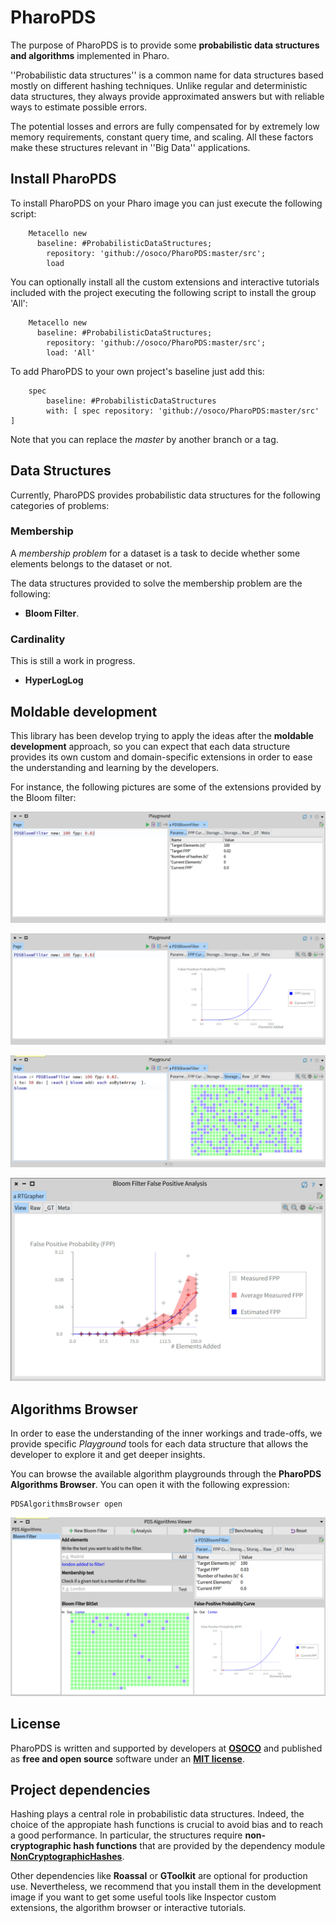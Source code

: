 # PharoPDS

The purpose of PharoPDS is to provide some **probabilistic data structures and algorithms** implemented in Pharo.

''Probabilistic data structures'' is a common name for data structures based mostly on different hashing techniques. Unlike regular and deterministic data structures, they always provide approximated answers but with reliable ways to estimate possible errors.

The potential losses and errors are fully compensated for by extremely low memory requirements, constant query time, and scaling. All these factors make these structures relevant in ''Big Data'' applications.

## Install PharoPDS

To install PharoPDS on your Pharo image you can just execute the following script:

```Smalltalk
    Metacello new
      baseline: #ProbabilisticDataStructures;
    	repository: 'github://osoco/PharoPDS:master/src';
    	load
```

You can optionally install all the custom extensions and interactive tutorials included with the project executing the following script to install the group 'All':


```Smalltalk
    Metacello new
      baseline: #ProbabilisticDataStructures;
    	repository: 'github://osoco/PharoPDS:master/src';
    	load: 'All'
```

To add PharoPDS to your own project's baseline just add this:

```Smalltalk
    spec
    	baseline: #ProbabilisticDataStructures
    	with: [ spec repository: 'github://osoco/PharoPDS:master/src' ]
```

Note that you can replace the *master* by another branch or a tag.

## Data Structures

Currently, PharoPDS provides probabilistic data structures for the following categories of problems:

### Membership

A *membership problem* for a dataset is a task to decide whether some elements belongs to the dataset or not.

The data structures provided to solve the membership problem are the following:

 - **Bloom Filter**.

### Cardinality

This is still a work in progress.

 - **HyperLogLog**

## Moldable development

This library has been develop trying to apply the ideas after the **moldable development** approach, so you can expect that each data structure provides its own custom and domain-specific extensions in order to ease the understanding and learning by the developers.

For instance, the following pictures are some of the extensions provided by the Bloom filter:

![Inspector on Bloom Filter - Parameters tab](doc/images/bloom-params-extension.png)

![Inspector on Bloom Filter - FPP tab](doc/images/bloom-fpp-extension.png)

![Inspector on Bloom Filter - Bits tab](doc/images/bloom-bits-extension.png)

![Inspector on Bloom Filter - Analysis](doc/images/bloom-analysis.png)

## Algorithms Browser

In order to ease the understanding of the inner workings and trade-offs, we provide specific *Playground* tools for each data structure that allows the developer to explore it and get deeper insights.

You can browse the available algorithm playgrounds through the **PharoPDS Algorithms Browser**. You can open it with the following expression:

```Smalltalk
PDSAlgorithmsBrowser open 
```

![PDS Algorithms Browser](doc/images/algorithms-browser.png)

## License

PharoPDS is written and supported by developers at **[OSOCO](https://osococo.es)** and published as **free and open source** software  under an **[MIT license](LICENSE)**.

## Project dependencies

Hashing plays a central role in probabilistic data structures. Indeed, the choice of the appropiate hash functions is crucial to avoid bias and to reach a good performance. In particular, the structures require **non-cryptographic hash functions** that are provided by the dependency module **[NonCryptographicHashes](https://github.com/osoco/pharo-non-cryptographic-hashes)**.

Other dependencies like **Roassal** or **GToolkit** are optional for production use. Nevertheless, we recommend that you install them in the development image if you want to get some useful tools like Inspector custom extensions, the algorithm browser or interactive tutorials.
